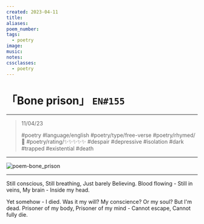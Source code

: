```yaml
---
created: 2023-04-11
title:
aliases:
poem_number:
tags:
  - poetry
image:
music:
notes:
cssclasses:
  - poetry
---
```

# 「Bone prison」 `EN#155`

---

> 11/04/23
> 
> #poetry 
> #language/english 
> #poetry/type/free-verse 
> #poetry/rhymed/🔴 
> #poetry/rating/✨✨✨✨✨ 
> #despair #depressive #isolation #dark #trapped #existential #death 

---

![poem-bone_prison](../!art/poem-bone_prison.jpg)


---

Still conscious,
Still breathing,
Just barely
Believing.
Blood flowing -
Still in veins,
My brain -
Inside my head.

Yet somehow -
I died.
Was it my will?
My conscience? 
Or my soul? 
But I'm dead.
Prisoner of my body,
Prisoner of my mind -
Cannot escape,
Cannot fully die.